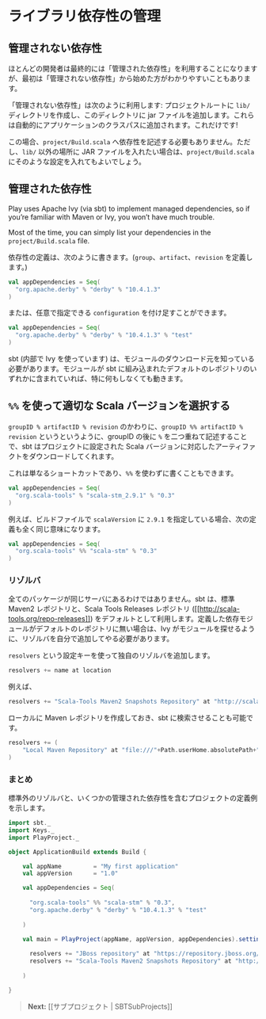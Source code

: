 <!-- translated -->
<!--
# Managing library dependencies
-->
# ライブラリ依存性の管理

<!--
## Unmanaged dependencies
-->
## 管理されない依存性

<!--
Most people end up using managed dependencies - which allows for fine-grained control, but unmanaged dependencies can be simpler when starting out.
-->
ほとんどの開発者は最終的には「管理された依存性」を利用することになりますが、最初は「管理されない依存性」から始めた方がわかりやすいこともあります。

<!--
Unmanaged dependencies work like this: create a `lib/` directory in the root of your project and then add jar files to that directory. They will automatically be added to the application classpath. There’s not much else to it!
-->
「管理されない依存性」は次のように利用します: プロジェクトルートに `lib/` ディレクトリを作成し、このディレクトリに jar ファイルを追加します。これらは自動的にアプリケーションのクラスパスに追加されます。これだけです!

<!--
There’s nothing to add to `project/Build.scala` to use unmanaged dependencies, though you could change a configuration key if you’d like to use a directory different to `lib`.
-->
この場合、`project/Build.scala` へ依存性を記述する必要もありません。ただし、`lib/` 以外の場所に JAR ファイルを入れたい場合は、`project/Build.scala` にそのような設定を入れてもよいでしょう。

<!--
## Managed dependencies
-->
## 管理された依存性

Play uses Apache Ivy (via sbt) to implement managed dependencies, so if you’re familiar with Maven or Ivy, you won’t have much trouble.

Most of the time, you can simply list your dependencies in the `project/Build.scala` file. 

<!--
Declaring a dependency looks like this (defining `group`, `artifact` and `revision`):
-->
依存性の定義は、次のように書きます。(`group`、`artifact`、`revision` を定義します。)

```scala
val appDependencies = Seq(
  "org.apache.derby" % "derby" % "10.4.1.3"
)
```

<!--
or like this, with an optional `configuration`:
-->
または、任意で指定できる `configuration` を付け足すことができます。

```scala
val appDependencies = Seq(
  "org.apache.derby" % "derby" % "10.4.1.3" % "test"
)
```

<!--
Of course, sbt (via Ivy) has to know where to download the module. If your module is in one of the default repositories sbt comes with, this will just work.
-->
sbt (内部で Ivy を使っています) は、モジュールのダウンロード元を知っている必要があります。モジュールが sbt に組み込まれたデフォルトのレポジトリのいずれかに含まれていれば、特に何もしなくても動きます。

<!--
### Getting the right Scala version with `%%`
-->
## `%%` を使って適切な Scala バージョンを選択する

<!--
If you use `groupID %% artifactID % revision` instead of `groupID % artifactID % revision` (the difference is the double `%%` after the `groupID`), sbt will add your project’s Scala version to the artifact name. This is just a shortcut. 
-->
`groupID % artifactID % revision` のかわりに、`groupID %% artifactID % revision` というというように、groupID の後に `%` を二つ重ねて記述することで、sbt はプロジェクトに設定された Scala バージョンに対応したアーティファクトをダウンロードしてくれます。

<!--
You could write this without the `%%`:
-->
これは単なるショートカットであり、`%%` を使わずに書くこともできます。

```scala
val appDependencies = Seq(
  "org.scala-tools" % "scala-stm_2.9.1" % "0.3"
)
```

<!--
Assuming the `scalaVersion` for your build is `2.9.1`, the following is identical:
-->
例えば、ビルドファイルで `scalaVersion` に `2.9.1` を指定している場合、次の定義も全く同じ意味になります。

```scala
val appDependencies = Seq(
  "org.scala-tools" %% "scala-stm" % "0.3"
)
```

<!--
### Resolvers
-->
### リゾルバ

<!--
Not all packages live on the same server; sbt uses the standard Maven2 repository and the Scala Tools Releases ([[http://scala-tools.org/repo-releases]]) repositories by default. If your dependency isn’t on one of the default repositories, you’ll have to add a resolver to help Ivy find it.
-->
全てのパッケージが同じサーバにあるわけではありません。sbt は、標準 Maven2 レポジトリと、Scala Tools Releases レポジトリ ([[http://scala-tools.org/repo-releases]]) をデフォルトとして利用します。定義した依存モジュールがデフォルトのレポジトリに無い場合は、Ivy がモジュールを探せるように、リゾルバを自分で追加してやる必要があります。

<!--
Use the `resolvers` setting key to add your own resolver.
-->
`resolvers` という設定キーを使って独自のリゾルバを追加します。

```scala
resolvers += name at location
```

<!--
For example:
-->
例えば、

```scala
resolvers += "Scala-Tools Maven2 Snapshots Repository" at "http://scala-tools.org/repo-snapshots"
```

<!--
sbt can search your local Maven repository if you add it as a repository:
-->
ローカルに Maven レポジトリを作成しておき、sbt に検索させることも可能です。

```scala
resolvers += (
    "Local Maven Repository" at "file:///"+Path.userHome.absolutePath+"/.m2/repository"
)
```

<!--
### Final example
-->
### まとめ

<!--
Here is a final example, for a project defining several managed dependencies, with custom resolvers:
-->
標準外のリゾルバと、いくつかの管理された依存性を含むプロジェクトの定義例を示します。

```scala
import sbt._
import Keys._
import PlayProject._

object ApplicationBuild extends Build {

    val appName         = "My first application"
    val appVersion      = "1.0"

    val appDependencies = Seq(
        
      "org.scala-tools" %% "scala-stm" % "0.3",
      "org.apache.derby" % "derby" % "10.4.1.3" % "test"
      
    )

    val main = PlayProject(appName, appVersion, appDependencies).settings(defaultScalaSettings:_*).settings(
      
      resolvers += "JBoss repository" at "https://repository.jboss.org/nexus/content/repositories/",
      resolvers += "Scala-Tools Maven2 Snapshots Repository" at "http://scala-tools.org/repo-snapshots"
            
    )

}
```

<!--
> **Next:** [[Working with sub-projects | SBTSubProjects]]
-->
> **Next:** [[サブプロジェクト | SBTSubProjects]]
